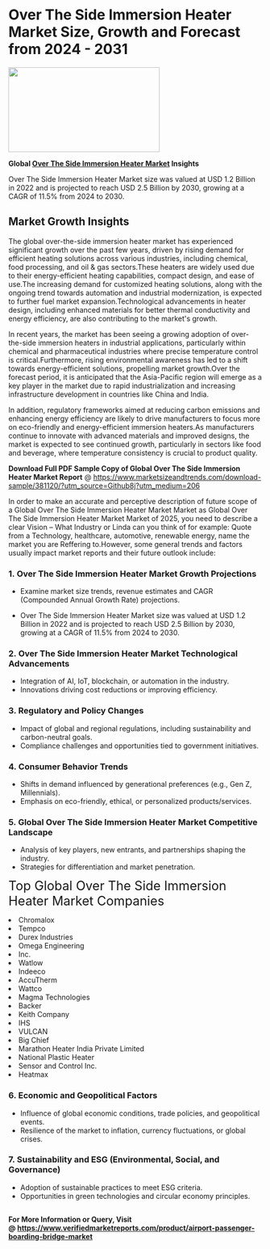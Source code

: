 <H1>Over The Side Immersion Heater Market Size, Growth and Forecast from 2024 - 2031</H1><img class="aligncenter size-medium wp-image-584254" src="https://thirdeyenews.in/wp-content/uploads/2024/09/Global-Market-Research-300x168.jpeg" alt="" width="300" height="168" /><p><strong>Global&nbsp;<a href="https://www.marketsizeandtrends.com/download-sample/381120/?utm_source=Github8j?utm_medium=206">Over The Side Immersion Heater Market</a> Insights</strong></p><p>Over The Side Immersion Heater Market size was valued at USD 1.2 Billion in 2022 and is projected to reach USD 2.5 Billion by 2030, growing at a CAGR of 11.5% from 2024 to 2030.</p><p><h2>Market Growth Insights</h2> <p>The global over-the-side immersion heater market has experienced significant growth over the past few years, driven by rising demand for efficient heating solutions across various industries, including chemical, food processing, and oil & gas sectors.These heaters are widely used due to their energy-efficient heating capabilities, compact design, and ease of use.The increasing demand for customized heating solutions, along with the ongoing trend towards automation and industrial modernization, is expected to further fuel market expansion.Technological advancements in heater design, including enhanced materials for better thermal conductivity and energy efficiency, are also contributing to the market's growth.</p> <p>In recent years, the market has been seeing a growing adoption of over-the-side immersion heaters in industrial applications, particularly within chemical and pharmaceutical industries where precise temperature control is critical.Furthermore, rising environmental awareness has led to a shift towards energy-efficient solutions, propelling market growth.Over the forecast period, it is anticipated that the Asia-Pacific region will emerge as a key player in the market due to rapid industrialization and increasing infrastructure development in countries like China and India.</p> <p>In addition, regulatory frameworks aimed at reducing carbon emissions and enhancing energy efficiency are likely to drive manufacturers to focus more on eco-friendly and energy-efficient immersion heaters.As manufacturers continue to innovate with advanced materials and improved designs, the market is expected to see continued growth, particularly in sectors like food and beverage, where temperature consistency is crucial to product quality.</p> <p><span class=""><strong>Download Full PDF Sample Copy of Global Over The Side Immersion Heater Market Report</strong> @ <a href="https://www.marketsizeandtrends.com/download-sample/381120/?utm_source=Github8j?utm_medium=206" target="_blank">https://www.marketsizeandtrends.com/download-sample/381120/?utm_source=Github8j?utm_medium=206</a></span></p><p>In order to make an accurate and perceptive description of future scope of a Global&nbsp;Over The Side Immersion Heater Market Market as Global&nbsp;Over The Side Immersion Heater Market Market of 2025, you need to describe a clear Vision &ndash; What Industry or Linda can you think of for example: Quote from a Technology, healthcare, automotive, renewable energy, name the market you are Reffering to.However, some general trends and factors usually impact market reports and their future outlook include:</p><h3>1.&nbsp;<strong>Over The Side Immersion Heater Market Growth Projections</strong></h3><ul><li>Examine market size trends, revenue estimates and CAGR (Compounded Annual Growth Rate) projections.</li><li><p>Over The Side Immersion Heater Market size was valued at USD 1.2 Billion in 2022 and is projected to reach USD 2.5 Billion by 2030, growing at a CAGR of 11.5% from 2024 to 2030.</p></li></ul><h3>2.&nbsp;<strong>Over The Side Immersion Heater Market Technological Advancements</strong></h3><ul><li>Integration of AI, IoT, blockchain, or automation in the industry.</li><li>Innovations driving cost reductions or improving efficiency.</li></ul><h3>3.&nbsp;<strong>Regulatory and Policy Changes</strong></h3><ul><li>Impact of global and regional regulations, including sustainability and carbon-neutral goals.</li><li>Compliance challenges and opportunities tied to government initiatives.</li></ul><h3>4.&nbsp;<strong>Consumer Behavior Trends</strong></h3><ul><li>Shifts in demand influenced by generational preferences (e.g., Gen Z, Millennials).</li><li>Emphasis on eco-friendly, ethical, or personalized products/services.</li></ul><h3>5.&nbsp;<strong>Global Over The Side Immersion Heater Market Competitive Landscape</strong></h3><ul><li>Analysis of key players, new entrants, and partnerships shaping the industry.</li><li>Strategies for differentiation and market penetration.</li></ul><p data-pm-slice="1 1 []"><span style="color: inherit; font-family: inherit; font-size: 25px;">Top Global Over The Side Immersion Heater Market Companies</span></p><div class="" data-test-id=""><p><li>Chromalox</li><li> Tempco</li><li> Durex Industries</li><li> Omega Engineering</li><li> Inc.</li><li> Watlow</li><li> Indeeco</li><li> AccuTherm</li><li> Wattco</li><li> Magma Technologies</li><li> Backer</li><li> Keith Company</li><li> IHS</li><li> VULCAN</li><li> Big Chief</li><li> Marathon Heater India Private Limited</li><li> National Plastic Heater</li><li> Sensor and Control Inc.</li><li> Heatmax</li></p></div><h3>6.&nbsp;<strong>Economic and Geopolitical Factors</strong></h3><ul><li>Influence of global economic conditions, trade policies, and geopolitical events.</li><li>Resilience of the market to inflation, currency fluctuations, or global crises.</li></ul><h3>7.&nbsp;<strong>Sustainability and ESG (Environmental, Social, and Governance)</strong></h3><ul><li>Adoption of sustainable practices to meet ESG criteria.</li><li>Opportunities in green technologies and circular economy principles.</li></ul><h2><strong style="font-size: 14px;">For More Information or Query, Visit @&nbsp;</strong><a style="background-color: #ffffff; font-size: 14px;" href="https://www.marketsizeandtrends.com/report/over-the-side-immersion-heater-market/" target="_blank">https://www.verifiedmarketreports.com/product/airport-passenger-boarding-bridge-market</a></h2>